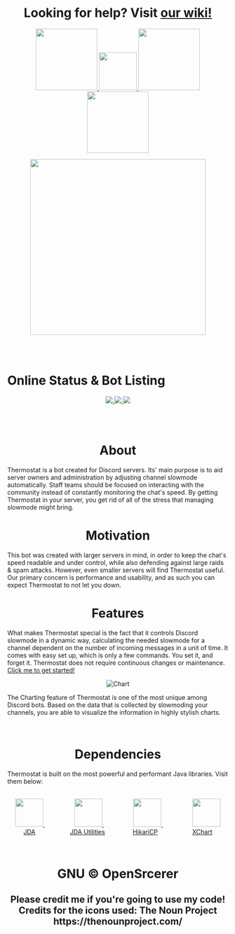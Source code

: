 <h1 align=center>Looking for help? Visit <a href="https://github.com/OpenSrcerer/thermostat/wiki">our wiki!</a></h1>

<p align=center>
  <a href="https://www.codefactor.io/repository/github/opensrcerer/thermostat">
    <img src="https://www.codefactor.io/repository/github/opensrcerer/thermostat/badge" width=140/>
  </a>
  <a href="https://github.com/OpenSrcerer/thermostat/network">
    <img src="https://img.shields.io/github/forks/OpenSrcerer/thermostat?style=flat-square" width=86/>
  </a>
  <a href="https://github.com/OpenSrcerer/thermostat/issues">
    <img src="https://img.shields.io/github/issues/OpenSrcerer/thermostat?style=flat-square" width=140/>
  </a>
  <a href="https://travis-ci.com/github/OpenSrcerer/thermostat">
    <img src="https://travis-ci.com/OpenSrcerer/thermostat.svg" width=140/>
  </a>
</p>

<p align=center>
  <img src=https://i.ibb.co/rc8RNJJ/Thermostat-V2.png width=400>
</p>

<br><br>

# Online Status & Bot Listing

<p align=center>
  <a href="https://discord.boats/bot/700341788136833065">
    <img src="https://discord.boats/api/widget/700341788136833065"/>
  </a>
  <a href="https://top.gg/bot/700341788136833065">
    <img src="https://top.gg/api/widget/700341788136833065.svg"/>
  </a>
  <a href="https://discord.bots.gg/bots/700341788136833065">
    <img src="https://api.snaz.in/v2/bots-gg/widget/700341788136833065"/>
  </a>
</p>

<br><br>

<h1 align=center>About</h1>
Thermostat is a bot created for Discord servers. Its' main purpose is to aid server owners and administration by adjusting channel slowmode automatically. Staff teams should be focused on interacting with the community instead of constantly monitoring the chat's speed. By getting Thermostat in your server, you get rid of all of the stress that managing slowmode might bring.

<br>

<h1 align=center>Motivation</h1>
This bot was created with larger servers in mind, in order to keep the chat's speed readable and under control, while also defending against large raids & spam attacks. However, even smaller servers will find Thermostat useful.   
Our primary concern is performance and usability, and as such you can expect Thermostat to not let you down.

<br>

<h1 align=center>Features</h1>
What makes Thermostat special is the fact that it controls Discord slowmode in a dynamic way, calculating the needed slowmode for a channel dependent on the number of incoming messages in a unit of time. It comes with easy set up, which is only a few commands. You set it, and forget it. Thermostat does not require continuous changes or maintenance.   <a href="https://github.com/OpenSrcerer/thermostat/wiki">Click me to get started!</a>

  <p align=center>
    <img src="https://i.ibb.co/4gxBbKB/chart.png" alt="Chart"/>
  </p>

The Charting feature of Thermostat is one of the most unique among Discord bots. Based on the data that is collected by slowmoding your channels, you are able to visualize the information in highly stylish charts.

<br>

<h1 align=center>Dependencies</h1>
Thermostat is built on the most powerful and performant Java libraries. Visit them below: <br><br>
<p align=center>
  <a href="https://github.com/DV8FromTheWorld/JDA">
    <img src="https://raw.githubusercontent.com/DV8FromTheWorld/JDA/assets/assets/readme/logo.png" width=64/>
  </a>
  &nbsp;&nbsp;&nbsp;&nbsp;&nbsp;&nbsp;&nbsp;&nbsp;&nbsp;&nbsp;&nbsp;&nbsp;&nbsp;&nbsp;&nbsp;&nbsp;
  <a href="https://github.com/JDA-Applications/JDA-Utilities">
    <img src="https://raw.githubusercontent.com/DV8FromTheWorld/JDA/assets/assets/readme/logo.png" width=64/>
  </a>
  &nbsp;&nbsp;&nbsp;&nbsp;&nbsp;&nbsp;&nbsp;&nbsp;&nbsp;&nbsp;&nbsp;&nbsp;&nbsp;&nbsp;&nbsp;&nbsp;
  <a href="https://github.com/brettwooldridge/HikariCP">
    <img src="https://raw.githubusercontent.com/wiki/brettwooldridge/HikariCP/Hikari.png" width=64/>
  </a>
  &nbsp;&nbsp;&nbsp;&nbsp;&nbsp;&nbsp;&nbsp;&nbsp;&nbsp;&nbsp;&nbsp;&nbsp;&nbsp;&nbsp;&nbsp;&nbsp;
  <a href="https://github.com/knowm/XChart">
    <img src="https://knowm.org/wp-content/uploads/xchartlogo.png" width=64/>
  </a>
  <br>
  <a href="https://github.com/DV8FromTheWorld/JDA">JDA</a>
  &nbsp;&nbsp;&nbsp;&nbsp;&nbsp;&nbsp;&nbsp;&nbsp;&nbsp;&nbsp;&nbsp;&nbsp;&nbsp;&nbsp;&nbsp;&nbsp;&nbsp;&nbsp;
  <a href="https://github.com/JDA-Applications/JDA-Utilities">JDA Utilities</a>
  &nbsp;&nbsp;&nbsp;&nbsp;&nbsp;&nbsp;&nbsp;&nbsp;&nbsp;&nbsp;&nbsp;&nbsp;&nbsp;&nbsp;
  <a href="https://github.com/brettwooldridge/HikariCP">HikariCP</a>
  &nbsp;&nbsp;&nbsp;&nbsp;&nbsp;&nbsp;&nbsp;&nbsp;&nbsp;&nbsp;&nbsp;&nbsp;&nbsp;&nbsp;&nbsp;&nbsp;&nbsp;&nbsp;
  <a href="https://github.com/knowm/XChart">XChart</a>
</p>

<br>

<h1 align=center>
  GNU © OpenSrcerer
  <h2 align=center>
    Please credit me if you're going to use my code!<br>
    Credits for the icons used:
    The Noun Project https://thenounproject.com/
  </h2>
</h1>
